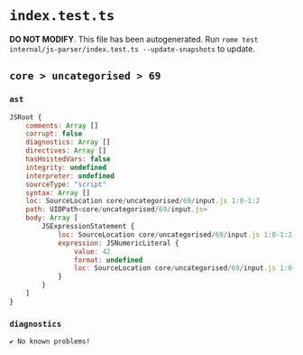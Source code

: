 # `index.test.ts`

**DO NOT MODIFY**. This file has been autogenerated. Run `rome test internal/js-parser/index.test.ts --update-snapshots` to update.

## `core > uncategorised > 69`

### `ast`

```javascript
JSRoot {
	comments: Array []
	corrupt: false
	diagnostics: Array []
	directives: Array []
	hasHoistedVars: false
	integrity: undefined
	interpreter: undefined
	sourceType: "script"
	syntax: Array []
	loc: SourceLocation core/uncategorised/69/input.js 1:0-1:2
	path: UIDPath<core/uncategorised/69/input.js>
	body: Array [
		JSExpressionStatement {
			loc: SourceLocation core/uncategorised/69/input.js 1:0-1:2
			expression: JSNumericLiteral {
				value: 42
				format: undefined
				loc: SourceLocation core/uncategorised/69/input.js 1:0-1:2
			}
		}
	]
}
```

### `diagnostics`

```
✔ No known problems!

```
